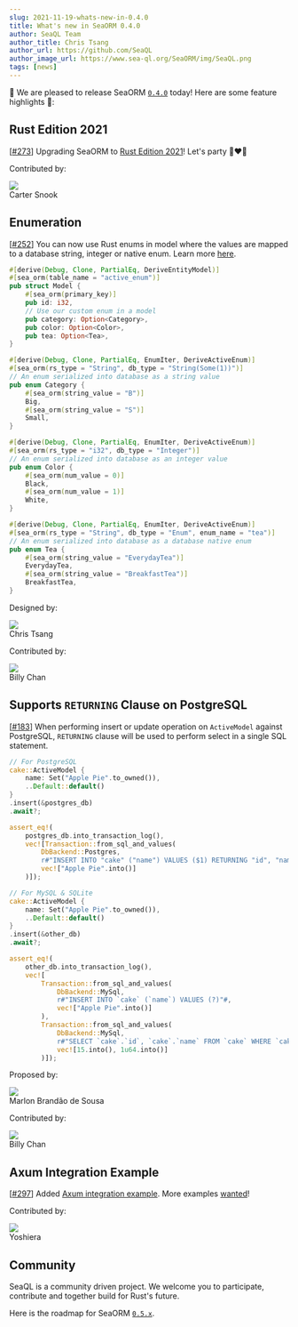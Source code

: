 ```yaml
---
slug: 2021-11-19-whats-new-in-0.4.0
title: What's new in SeaORM 0.4.0
author: SeaQL Team
author_title: Chris Tsang
author_url: https://github.com/SeaQL
author_image_url: https://www.sea-ql.org/SeaORM/img/SeaQL.png
tags: [news]
---
```


🎉 We are pleased to release SeaORM [`0.4.0`](https://github.com/SeaQL/sea-orm/releases/tag/0.4.0) today! Here are some feature highlights 🌟:

## Rust Edition 2021

[[#273](https://github.com/SeaQL/sea-orm/pull/273)] Upgrading SeaORM to [Rust Edition 2021](https://blog.rust-lang.org/2021/10/21/Rust-1.56.0.html#rust-2021)! Let's party 🦀❤🐚

Contributed by:

<div class="row">
    <div class="col col--6 margin-bottom--md">
        <div class="avatar">
            <a class="avatar__photo-link avatar__photo avatar__photo--sm" href="https://github.com/sno2">
                <img src="https://avatars.githubusercontent.com/u/43641633?v=4" />
            </a>
            <div class="avatar__intro">
                <div class="avatar__name">
                    Carter Snook
                </div>
            </div>
        </div>
    </div>
</div>

## Enumeration

[[#252](https://github.com/SeaQL/sea-orm/issues/252)] You can now use Rust enums in model where the values are mapped to a database string, integer or native enum. Learn more [here](/SeaORM/docs/generate-entity/enumeration).

```rust
#[derive(Debug, Clone, PartialEq, DeriveEntityModel)]
#[sea_orm(table_name = "active_enum")]
pub struct Model {
    #[sea_orm(primary_key)]
    pub id: i32,
    // Use our custom enum in a model
    pub category: Option<Category>,
    pub color: Option<Color>,
    pub tea: Option<Tea>,
}

#[derive(Debug, Clone, PartialEq, EnumIter, DeriveActiveEnum)]
#[sea_orm(rs_type = "String", db_type = "String(Some(1))")]
// An enum serialized into database as a string value
pub enum Category {
    #[sea_orm(string_value = "B")]
    Big,
    #[sea_orm(string_value = "S")]
    Small,
}

#[derive(Debug, Clone, PartialEq, EnumIter, DeriveActiveEnum)]
#[sea_orm(rs_type = "i32", db_type = "Integer")]
// An enum serialized into database as an integer value
pub enum Color {
    #[sea_orm(num_value = 0)]
    Black,
    #[sea_orm(num_value = 1)]
    White,
}

#[derive(Debug, Clone, PartialEq, EnumIter, DeriveActiveEnum)]
#[sea_orm(rs_type = "String", db_type = "Enum", enum_name = "tea")]
// An enum serialized into database as a database native enum
pub enum Tea {
    #[sea_orm(string_value = "EverydayTea")]
    EverydayTea,
    #[sea_orm(string_value = "BreakfastTea")]
    BreakfastTea,
}
```

Designed by:

<div class="row">
    <div class="col col--3 margin-bottom--md">
        <div class="avatar">
            <a class="avatar__photo-link avatar__photo avatar__photo--sm" href="https://github.com/tyt2y3">
                <img src="https://avatars.githubusercontent.com/u/1782664?v=4" />
            </a>
            <div class="avatar__intro">
                <div class="avatar__name">
                    Chris Tsang
                </div>
            </div>
        </div>
    </div>
</div>

Contributed by:

<div class="row">
    <div class="col col--3 margin-bottom--md">
        <div class="avatar">
            <a class="avatar__photo-link avatar__photo avatar__photo--sm" href="https://github.com/billy1624">
                <img src="https://avatars.githubusercontent.com/u/30400950?v=4" />
            </a>
            <div class="avatar__intro">
                <div class="avatar__name">
                    Billy Chan
                </div>
            </div>
        </div>
    </div>
</div>

## Supports `RETURNING` Clause on PostgreSQL

[[#183](https://github.com/SeaQL/sea-orm/issues/183)] When performing insert or update operation on `ActiveModel` against PostgreSQL, `RETURNING` clause will be used to perform select in a single SQL statement.

```rust
// For PostgreSQL
cake::ActiveModel {
    name: Set("Apple Pie".to_owned()),
    ..Default::default()
}
.insert(&postgres_db)
.await?;

assert_eq!(
    postgres_db.into_transaction_log(),
    vec![Transaction::from_sql_and_values(
        DbBackend::Postgres,
        r#"INSERT INTO "cake" ("name") VALUES ($1) RETURNING "id", "name""#,
        vec!["Apple Pie".into()]
    )]);
```

```rust
// For MySQL & SQLite
cake::ActiveModel {
    name: Set("Apple Pie".to_owned()),
    ..Default::default()
}
.insert(&other_db)
.await?;

assert_eq!(
    other_db.into_transaction_log(),
    vec![
        Transaction::from_sql_and_values(
            DbBackend::MySql,
            r#"INSERT INTO `cake` (`name`) VALUES (?)"#,
            vec!["Apple Pie".into()]
        ),
        Transaction::from_sql_and_values(
            DbBackend::MySql,
            r#"SELECT `cake`.`id`, `cake`.`name` FROM `cake` WHERE `cake`.`id` = ? LIMIT ?"#,
            vec![15.into(), 1u64.into()]
        )]);
```

Proposed by:

<div class="row">
    <div class="col col--6 margin-bottom--md">
        <div class="avatar">
            <a class="avatar__photo-link avatar__photo avatar__photo--sm" href="https://github.com/marlon-sousa">
                <img src="https://avatars.githubusercontent.com/u/21093041?v=4" />
            </a>
            <div class="avatar__intro">
                <div class="avatar__name">
                    Marlon Brandão de Sousa
                </div>
            </div>
        </div>
    </div>
</div>

Contributed by:

<div class="row">
    <div class="col col--3 margin-bottom--md">
        <div class="avatar">
            <a class="avatar__photo-link avatar__photo avatar__photo--sm" href="https://github.com/billy1624">
                <img src="https://avatars.githubusercontent.com/u/30400950?v=4" />
            </a>
            <div class="avatar__intro">
                <div class="avatar__name">
                    Billy Chan
                </div>
            </div>
        </div>
    </div>
</div>

## Axum Integration Example

[[#297](https://github.com/SeaQL/sea-orm/pull/297)] Added [Axum integration example](https://github.com/SeaQL/sea-orm/tree/master/examples/axum_example). More examples [wanted](https://github.com/SeaQL/sea-orm/issues/269)!

Contributed by:

<div class="row">
    <div class="col col--3 margin-bottom--md">
        <div class="avatar">
            <a class="avatar__photo-link avatar__photo avatar__photo--sm" href="https://github.com/YoshieraHuang">
                <img src="https://avatars.githubusercontent.com/u/38752027?v=4" />
            </a>
            <div class="avatar__intro">
                <div class="avatar__name">
                    Yoshiera
                </div>
            </div>
        </div>
    </div>
</div>

## Community

SeaQL is a community driven project. We welcome you to participate, contribute and together build for Rust's future.

Here is the roadmap for SeaORM [`0.5.x`](https://github.com/SeaQL/sea-orm/milestone/5).